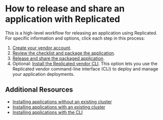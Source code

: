 # How to release and share an application with Replicated

This is a high-level workflow for releasing an application using Replicated. For specific information and options, click each step in this process:

1. [Create your vendor account](getting-started-creating-vendor-account).
1. [Review the checklist and package the application](packaging-planning-checklist).
1. [Release and share the packaged application](releases-workflow).
1. Optional: [Install the Replicated vendor CLI](vendor-cli-installing). This option lets you use the Replicated vendor command-line interface (CLI) to deploy and manage your application deployments.


## Additional Resources

* [Installing applications without an existing cluster](tutorial-installing-without-existing-cluster)
* [Installing applications with an existing cluster](tutorial-installing-with-existing-cluster)
* [Installing applications with the CLI](tutorial-installing-with-cli)
